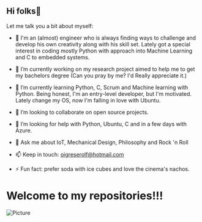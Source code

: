 ## Hi folks👋

Let me talk you a bit about myself:

- :ghost: I'm an (almost) engineer who is always finding ways to challenge and develop his own creativity along with his skill set. Lately got a special interest in coding mostly Python with approach into Machine Learning and C to embedded systems.

- 🔭 I’m currently working on my research project aimed to help me to get my bachelors degree (Can you pray by me? I'd Really appreciate it.)

- 🌱 I’m currently learning Python, C, Scrum and Machine learning with Python. Being honest, I'm an entry-level developer, but I'm motivated. Lately change my OS, now I'm falling in love with Ubuntu.

- 👯 I’m looking to collaborate on open source projects.

- 🤔 I’m looking for help with Python, Ubuntu, C and in a few days with Azure.

- 💬 Ask me about IoT, Mechanical Design, Philosophy and Rock 'n Roll

- 📫 Keep in touch: oigreserolf@hotmail.com 

- ⚡ Fun fact: prefer soda with ice cubes and love the cinema's nachos. 

# Welcome to my repositories!!!
![Picture](Yaskawa.png)

